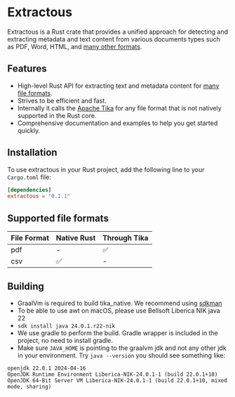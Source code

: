 # Extractous

Extractous is a Rust crate that provides a unified approach for detecting and extracting metadata and text content from
various documents
types such as PDF, Word, HTML, and [many other formats](#supported-file-formats).

## Features

* High-level Rust API for extracting text and metadata content for [many file formats](#supported-file-formats).
* Strives to be efficient and fast.
* Internally it calls the [Apache Tika](https://tika.apache.org/) for any file format that is not natively supported in the Rust core.
* Comprehensive documentation and examples to help you get started quickly.

## Installation

To use extractous in your Rust project, add the following line to your `Cargo.toml` file:

```toml
[dependencies]
extractous = "0.1.1"
```

## Supported file formats

| File Format | Native Rust | Through Tika | 
|-------------|-------------|--------------| 
| pdf         | -           | ✅            |
| csv         | ✅           | -            |

## Building

* GraalVm is required to build tika_native. We recommend using [sdkman](https://sdkman.io/install)
* To be able to use awt on macOS, please use Bellsoft Liberica NIK java 22
* `sdk install java 24.0.1.r22-nik`
* We use gradle to perform the build. Gradle wrapper is included in the project, no need to install gradle.
* Make sure `JAVA_HOME` is pointing to the graalvm jdk and not any other jdk in your environment. Try `java --version` 
  you should see something like:

```text
openjdk 22.0.1 2024-04-16
OpenJDK Runtime Environment Liberica-NIK-24.0.1-1 (build 22.0.1+10)
OpenJDK 64-Bit Server VM Liberica-NIK-24.0.1-1 (build 22.0.1+10, mixed mode, sharing)
```
